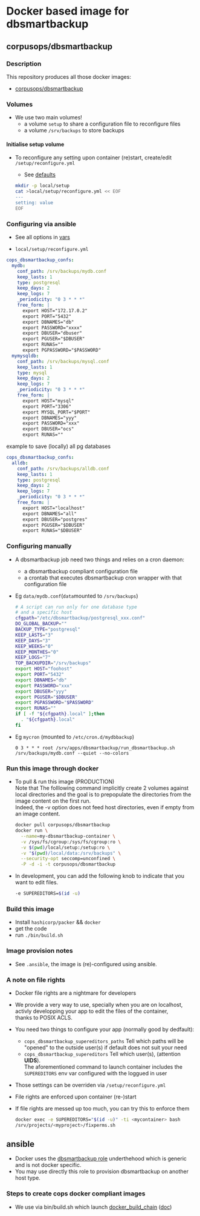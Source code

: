# Docker based image for dbsmartbackup

## corpusops/dbsmartbackup
### Description

This repository produces all those docker images:
- [corpusops/dbsmartbackup](https://hub.docker.com/r/corpusops/dbsmartbackup/)

### Volumes
- We use two main volumes!
    - a volume ``setup`` to share a configuration file to reconfigure files
    - a volume ``/srv/backups`` to store backups

#### Initialise setup volume
- To reconfigure any setting upon container (re)start, create/edit ``/setup/reconfigure.yml``
    - See [defaults](.ansible/roles/dbsmartbackup/defaults/main.yml)

    ```sh
    mkdir -p local/setup
    cat >local/setup/reconfigure.yml << EOF
    ---
    setting: value
    EOF
    ```

### Configuring via ansible

- See all options in [vars](.ansible/playbooks/roles/dbsmartbackup_vars/defaults/main.yml)

- ``local/setup/reconfigure.yml``

```yaml
cops_dbsmartbackup_confs:
  mydb:
    conf_path: /srv/backups/mydb.conf
    keep_lasts: 1
    type: postgresql
    keep_days: 2
    keep_logs: 7
    _periodicity: "0 3 * * *"
    free_form: |
      export HOST="172.17.0.2"
      export PORT="5432"
      export DBNAMES="db"
      export PASSWORD="xxxx"
      export DBUSER="dbuser"
      export PGUSER="$DBUSER"
      export RUNAS=""
      export PGPASSWORD="$PASSWORD"
  mymysqldb:
    conf_path: /srv/backups/mysql.conf
    keep_lasts: 1
    type: mysql
    keep_days: 2
    keep_logs: 7
    _periodicity: "0 3 * * *"
    free_form: |
      export HOST="mysql"
      export PORT="3306"
      export MYSQL_PORT="$PORT"
      export DBNAMES="yyy"
      export PASSWORD="xxx"
      export DBUSER="ocs"
      export RUNAS=""
```

example to save (locally) all pg databases
```yaml
cops_dbsmartbackup_confs:
  alldb:
    conf_path: /srv/backups/alldb.conf
    keep_lasts: 1
    type: postgresql
    keep_days: 2
    keep_logs: 7
    _periodicity: "0 3 * * *"
    free_form: |
      export HOST="localhost"
      export DBNAMES="all"
      export DBUSER="postgres"
      export PGUSER="$DBUSER"
      export RUNAS="$DBUSER"
```

### Configuring manually

- A dbsmartbackup job need two things and relies on a cron daemon:
    - a dbsmartbackup compliant configuration file
    - a crontab that executes dbsmartbackup cron wrapper with that configuration file

- Eg ``data/mydb.conf``(``data``mounted to ``/srv/backups``)
    ```sh
  # A script can run only for one database type
  # and a specific host
  cfgpath="/etc/dbsmartbackup/postgresql_xxx.conf"
  DO_GLOBAL_BACKUP=""
  BACKUP_TYPE="postgresql"
  KEEP_LASTS="3"
  KEEP_DAYS="3"
  KEEP_WEEKS="0"
  KEEP_MONTHES="0"
  KEEP_LOGS="7"
  TOP_BACKUPDIR="/srv/backups"
  export HOST="foohost"
  export PORT="5432"
  export DBNAMES="db"
  export PASSWORD="xxx"
  export DBUSER="yyy"
  export PGUSER="$DBUSER"
  export PGPASSWORD="$PASSWORD"
  export RUNAS=""
  if [ -f "${cfgpath}.local" ];then
      . "${cfgpath}.local"
  fi
    ```

- Eg ``mycron`` (mounted to ``/etc/cron.d/mydbbackup``)
    ```crontab
    0 3 * * * root /srv/apps/dbsmartbackup/run_dbsmartbackup.sh /srv/backups/mydb.conf --quiet --no-colors
    ```

### Run this image through docker
- To pull & run this image (PRODUCTION) <br/>
  Note that The folllowing command implicitly create 2 volumes against local directories and the goal
  is to prepopulate the directories from the image content on the first run.<br/>
  Indeed, the -v option does not feed host directories, even if empty from an image content.

    ```sh
    docker pull corpusops/dbsmartbackup
    docker run \
      --name=my-dbsmartbackup-container \
      -v /sys/fs/cgroup:/sys/fs/cgroup:ro \
      -v $(pwd)/local/setup:/setup:ro \
      -v "$(pwd)/local/data:/srv/backups" \
      --security-opt seccomp=unconfined \
      -P -d -i -t corpusops/dbsmartbackup
    ```

- In development, you can add the following knob to indicate that you want to
  edit files.

    ```sh
    -e SUPEREDITORS=$(id -u)
    ```

### Build this image
- Install ``hashicorp/packer`` && ``docker``
- get the code
- run ``./bin/build.sh``

### Image provision notes
- See ``.ansible``, the image is (re)-configured using ansible.

### A note on file rights
- Docker file rights are a nightmare for developers
- We provide a very way to use, specially when you are on localhost,<br/>
  activly developping  your app to edit the files of the container,<br/>
  thanks to POSIX ACLS.
- You need two things to configure your app (normally good by dedfault):
    - ``cops_dbsmartbackup_supereditors_paths`` Tell which paths will be "opened" to the outside user(s) if default does not suit your need
    - ``cops_dbsmartbackup_supereditors`` Tell which user(s), (attention **UIDS**).<br/>
      The aforementioned command to launch container includes the ``SUPEREDITORS`` env var configured with the loggued in user
- Those settings can be overriden via ``/setup/reconfigure.yml``
- File rights are enforced upon container (re-)start
- If file rights are messed up too much, you can try this to enforce them

    ```sh
    docker exec -e SUPEREDITORS="$(id -u)" -ti <mycontainer> bash
    /srv/projects/<myproject>/fixperms.sh
    ```

## ansible
- Docker uses the [dbsmartbackup role](.ansible/roles/dbsmartbackup) underthehood which
  is generic and is not docker specific.
- You may use directly this role to provision dbsmartbackup on another host type.

### Steps to create cops docker compliant images
- We use via  bin/build.sh which launch [docker_build_chain](https://github.com/corpusops/corpusops.bootstrap/blob/master/hacking/docker_build_chain.py) ([doc](https://github.com/corpusops/corpusops.bootstrap/blob/master/doc/docker_build_chain.md#sumup-steps-to-create-corpusops-docker-compliant-images))


